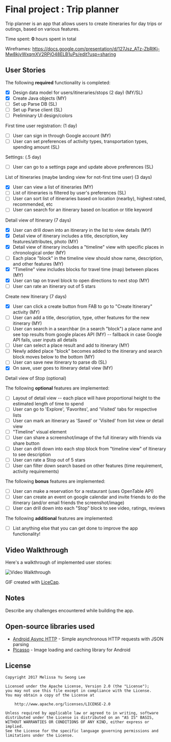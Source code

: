 # Final project : Trip planner

Trip planner is an app that allows users to create itineraries for day trips or outings, based on various features.

Time spent: **0** hours spent in total

Wireframes: https://docs.google.com/presentation/d/127Jsz_ATz-ZbRIKj-Mw8kjvWxqmXV2RPjO48ELB1uPs/edit?usp=sharing

## User Stories

The following **required** functionality is completed:

* [x]   Design data model for users/itineraries/stops (2 day) (MY/SL)
* [x]   Create Java objects (MY)
* [ ]   Set up Parse DB (SL)
* [ ]   Set up Parse client (SL)
* [ ]   Preliminary UI design/colors

First time user registration: (1 day)
* [ ]   User can sign in through Google account (MY)
* [ ]   User can set preferences of activity types, transportation types, spending amount (SL)

Settings: (.5 day)
* [ ]   User can go to a settings page and update above preferences (SL)

List of Itineraries (maybe landing view for not-first time user) (3 days)
* [x]	User can view a list of itineraries (MY)
* [ ]   List of itineraries is filtered by user's preferences (SL)
* [ ]   User can sort list of itineraries based on location (nearby), highest rated, recommended, etc
* [ ]	User can search for an itinerary based on location or title keyword 

Detail view of Itinerary (7 days)
* [x]   User can drill down into an itinerary in the list to view details (MY)
* [x]   Detail view of itinerary includes a title, description, key features/attributes, photo (MY)
* [x]   Detail view of itinerary includes a "timeline" view with specific places in chronological order (MY)
* [ ]   Each place "block" in the timeline view should show name, description, and other features (MY)
* [x]   "Timeline" view includes blocks for travel time (map) between places (MY)
* [x]   User can tap on travel block to open directions to next stop (MY)
* [ ]   User can rate an itinerary out of 5 stars

Create new Itinerary (7 days)
* [x]   User can click a create button from FAB to go to "Create Itinerary" activity (MY)
* [ ]   User can add a title, description, type, other features for the new itinerary (MY)
* [ ]   User can search in a searchbar (in a search "block") a place name and see top results from google places API (MY)
        -- fallback in case Google API fails, user inputs all details 
* [ ]   User can select a place result and add to itinerary (MY)
* [ ]   Newly added place "block" becomes added to the itinerary and search block moves below to the bottom (MY)
* [ ]   User can save new itinerary to parse db (SL)
* [x]   On save, user goes to itinerary detail view (MY)

Detail view of Stop (optional)

The following **optional** features are implemented:

* [ ]   Layout of detail view -- each place will have proportional height to the estimated length of time to spend
* [ ]   User can go to 'Explore', 'Favorites', and 'Visited' tabs for respective lists
* [ ]   User can mark an itinerary as 'Saved' or 'Visited' from list view or detail view
* [ ]   "Timeline" visual element
* [ ]   User can share a screenshot/image of the full itinerary with friends via share button
* [ ]   User can drill down into each stop block from "timeline view" of Itinerary to see description
* [ ]   User can rate a Stop out of 5 stars
* [ ]   User can filter down search based on other features (time requirement, activity requirements)

The following **bonus** features are implemented:

* [ ]   User can make a reservation for a restaurant (uses OpenTable API)
* [ ]   User can create an event on google calendar and invite friends to do the itinerary (and/or email friends the screenshot/image)
* [ ]   User can drill down into each "Stop" block to see video, ratings, reviews

The following **additional** features are implemented:

* [ ] List anything else that you can get done to improve the app functionality!

## Video Walkthrough

Here's a walkthrough of implemented user stories:

<img src='http://i.imgur.com/link/to/your/gif/file.gif' title='Video Walkthrough' width='' alt='Video Walkthrough' />

GIF created with [LiceCap](http://www.cockos.com/licecap/).

## Notes

Describe any challenges encountered while building the app.

## Open-source libraries used

- [Android Async HTTP](https://github.com/loopj/android-async-http) - Simple asynchronous HTTP requests with JSON parsing
- [Picasso](http://square.github.io/picasso/) - Image loading and caching library for Android

## License

    Copyright 2017 Melissa Yu Seong Lee

    Licensed under the Apache License, Version 2.0 (the "License");
    you may not use this file except in compliance with the License.
    You may obtain a copy of the License at

        http://www.apache.org/licenses/LICENSE-2.0

    Unless required by applicable law or agreed to in writing, software
    distributed under the License is distributed on an "AS IS" BASIS,
    WITHOUT WARRANTIES OR CONDITIONS OF ANY KIND, either express or implied.
    See the License for the specific language governing permissions and
    limitations under the License.
